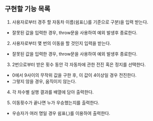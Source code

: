 ## 구현할 기능 목록

1. 사용자로부터 경주 할 자동차 이름(쉼표(,)를 기준으로 구분)을 입력 받는다.
* 잘못된 값을 입력한 경우, throw문을 사용하여 예외 발생후 종료한다.

2. 사용자로부터 몇 번의 이동을 할 것인지 입력을 받는다.
* 잘못된 값을 입력한 경우, throw문을 사용하여 예외 발생후 종료한다.

3. 2번으로부터 받은 횟수 동안 각 자동차에 관한 전진 혹은 정지를 선택한다.
* 0에서 9사이의 무작위 값을 구한 후, 이 값이 4이상일 경우 전진한다.
* 그렇지 않을 경우, 움직이지 않는다.

4. 각 차수별 실행 결과를 배열에 담아 출력한다.

5. 이동횟수가 끝나면 누가 우승했는지를 출력한다.
* 우승자가 여러 명일 경우 쉼표(,)를 이용하여 출력한다.